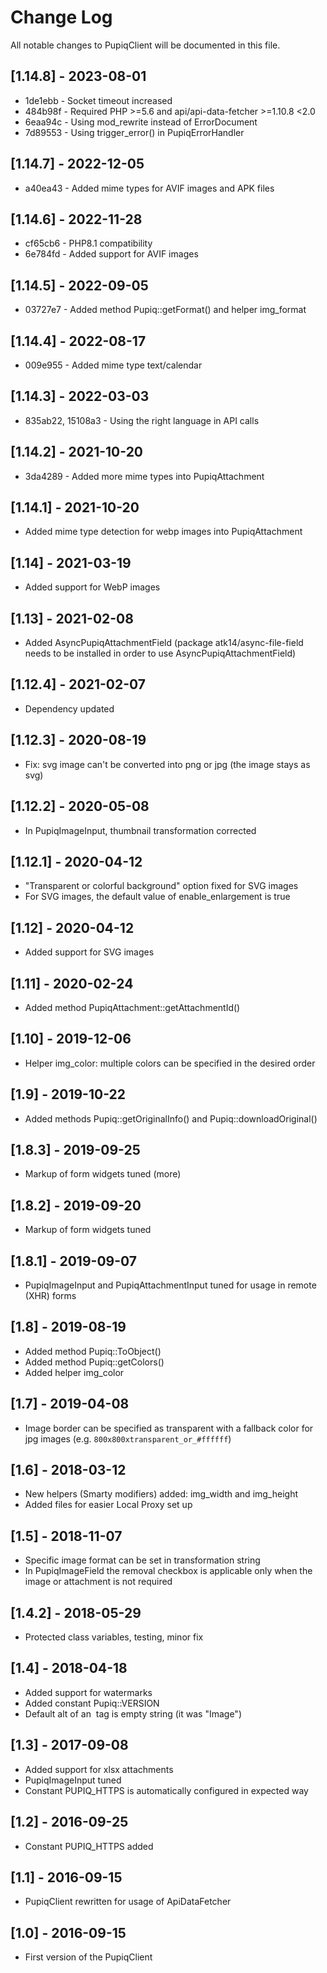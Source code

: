 Change Log
==========

All notable changes to PupiqClient will be documented in this file.

## [1.14.8] - 2023-08-01

* 1de1ebb - Socket timeout increased
* 484b98f - Required PHP >=5.6 and api/api-data-fetcher >=1.10.8 <2.0
* 6eaa94c - Using mod_rewrite instead of ErrorDocument
* 7d89553 - Using trigger_error() in PupiqErrorHandler

## [1.14.7] - 2022-12-05

* a40ea43 - Added mime types for AVIF images and APK files

## [1.14.6] - 2022-11-28

* cf65cb6 - PHP8.1 compatibility
* 6e784fd - Added support for AVIF images 

## [1.14.5] - 2022-09-05

* 03727e7 - Added method Pupiq::getFormat() and helper img_format

## [1.14.4] - 2022-08-17

* 009e955 - Added mime type text/calendar

## [1.14.3] - 2022-03-03

- 835ab22, 15108a3 - Using the right language in API calls

## [1.14.2] - 2021-10-20

- 3da4289 - Added more mime types into PupiqAttachment

## [1.14.1] - 2021-10-20

- Added mime type detection for webp images into PupiqAttachment

## [1.14] - 2021-03-19

- Added support for WebP images

## [1.13] - 2021-02-08

- Added AsyncPupiqAttachmentField (package atk14/async-file-field needs to be installed in order to use AsyncPupiqAttachmentField)

## [1.12.4] - 2021-02-07

- Dependency updated

## [1.12.3] - 2020-08-19

- Fix: svg image can't be converted into png or jpg (the image stays as svg)

## [1.12.2] - 2020-05-08

- In PupiqImageInput, thumbnail transformation corrected

## [1.12.1] - 2020-04-12

- "Transparent or colorful background" option fixed for SVG images
- For SVG images, the default value of enable_enlargement is true

## [1.12] - 2020-04-12

- Added support for SVG images

## [1.11] - 2020-02-24

- Added method PupiqAttachment::getAttachmentId()

## [1.10] - 2019-12-06

- Helper img_color: multiple colors can be specified in the desired order

## [1.9] - 2019-10-22

- Added methods Pupiq::getOriginalInfo() and Pupiq::downloadOriginal()

## [1.8.3] - 2019-09-25

- Markup of form widgets tuned (more)

## [1.8.2] - 2019-09-20

- Markup of form widgets tuned

## [1.8.1] - 2019-09-07

- PupiqImageInput and PupiqAttachmentInput tuned for usage in remote (XHR) forms

## [1.8] - 2019-08-19

- Added method Pupiq::ToObject()
- Added method Pupiq::getColors()
- Added helper img_color

## [1.7] - 2019-04-08

- Image border can be specified as transparent with a fallback color for jpg images (e.g. ```800x800xtransparent_or_#ffffff```)

## [1.6] - 2018-03-12

- New helpers (Smarty modifiers) added: img_width and img_height
- Added files for easier Local Proxy set up

## [1.5] - 2018-11-07

- Specific image format can be set in transformation string
- In PupiqImageField the removal checkbox is applicable only when the image or attachment is not required

## [1.4.2] - 2018-05-29

- Protected class variables, testing, minor fix

## [1.4] - 2018-04-18

- Added support for watermarks
- Added constant Pupiq::VERSION
- Default alt of an <img> tag is empty string (it was "Image")

## [1.3] - 2017-09-08

- Added support for xlsx attachments
- PupiqImageInput tuned
- Constant PUPIQ_HTTPS is automatically configured in expected way

## [1.2] - 2016-09-25

- Constant PUPIQ_HTTPS added

## [1.1] - 2016-09-15

- PupiqClient rewritten for usage of ApiDataFetcher

## [1.0] - 2016-09-15

- First version of the PupiqClient
